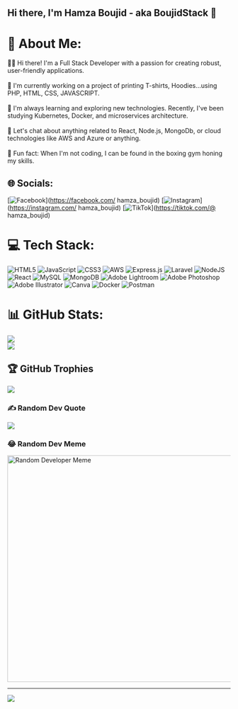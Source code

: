 ## Hi there, I'm Hamza Boujid - aka BoujidStack 👋

# 💫 About Me:
👨‍💻 Hi there! I'm a Full Stack Developer with a passion for creating robust, user-friendly applications. <br><br>🔭 I'm currently working on a project of printing T-shirts, Hoodies...using PHP, HTML, CSS, JAVASCRIPT.<br><br>🧐 I'm always learning and exploring new technologies. Recently, I've been studying Kubernetes, Docker, and microservices architecture.<br><br>💬 Let's chat about anything related to React, Node.js, MongoDb, or cloud technologies like AWS and Azure or anything.<br><br>🎉 Fun fact: When I'm not coding, I can be found in the boxing gym honing my skills.


## 🌐 Socials:
[![Facebook](https://img.shields.io/badge/Facebook-%231877F2.svg?logo=Facebook&logoColor=white)](https://facebook.com/ hamza_boujid) [![Instagram](https://img.shields.io/badge/Instagram-%23E4405F.svg?logo=Instagram&logoColor=white)](https://instagram.com/ hamza_boujid) [![TikTok](https://img.shields.io/badge/TikTok-%23000000.svg?logo=TikTok&logoColor=white)](https://tiktok.com/@ hamza_boujid) 

# 💻 Tech Stack:
![HTML5](https://img.shields.io/badge/html5-%23E34F26.svg?style=for-the-badge&logo=html5&logoColor=white) ![JavaScript](https://img.shields.io/badge/javascript-%23323330.svg?style=for-the-badge&logo=javascript&logoColor=%23F7DF1E) ![CSS3](https://img.shields.io/badge/css3-%231572B6.svg?style=for-the-badge&logo=css3&logoColor=white) ![AWS](https://img.shields.io/badge/AWS-%23FF9900.svg?style=for-the-badge&logo=amazon-aws&logoColor=white) ![Express.js](https://img.shields.io/badge/express.js-%23404d59.svg?style=for-the-badge&logo=express&logoColor=%2361DAFB) ![Laravel](https://img.shields.io/badge/laravel-%23FF2D20.svg?style=for-the-badge&logo=laravel&logoColor=white) ![NodeJS](https://img.shields.io/badge/node.js-6DA55F?style=for-the-badge&logo=node.js&logoColor=white) ![React](https://img.shields.io/badge/react-%2320232a.svg?style=for-the-badge&logo=react&logoColor=%2361DAFB) ![MySQL](https://img.shields.io/badge/mysql-%2300f.svg?style=for-the-badge&logo=mysql&logoColor=white) ![MongoDB](https://img.shields.io/badge/MongoDB-%234ea94b.svg?style=for-the-badge&logo=mongodb&logoColor=white) ![Adobe Lightroom](https://img.shields.io/badge/Adobe%20Lightroom-31A8FF.svg?style=for-the-badge&logo=Adobe%20Lightroom&logoColor=white) ![Adobe Photoshop](https://img.shields.io/badge/adobephotoshop-%2331A8FF.svg?style=for-the-badge&logo=adobephotoshop&logoColor=white) ![Adobe Illustrator](https://img.shields.io/badge/adobeillustrator-%23FF9A00.svg?style=for-the-badge&logo=adobeillustrator&logoColor=white) ![Canva](https://img.shields.io/badge/Canva-%2300C4CC.svg?style=for-the-badge&logo=Canva&logoColor=white) ![Docker](https://img.shields.io/badge/docker-%230db7ed.svg?style=for-the-badge&logo=docker&logoColor=white) ![Postman](https://img.shields.io/badge/Postman-FF6C37?style=for-the-badge&logo=postman&logoColor=white)
# 📊 GitHub Stats:
![](https://github-readme-stats.vercel.app/api?username=hamzaboujid&theme=dark&hide_border=false&include_all_commits=false&count_private=false)<br/>
![](https://github-readme-streak-stats.herokuapp.com/?user=hamzaboujid&theme=dark&hide_border=false)<br/>

## 🏆 GitHub Trophies
![](https://github-profile-trophy.vercel.app/?username=hamzaboujid&theme=darkhub&no-frame=false&no-bg=false&margin-w=4)

### ✍️ Random Dev Quote
![](https://quotes-github-readme.vercel.app/api?type=horizontal&theme=dark)

### 😂 Random Dev Meme
<img src="https://meme-api.herokuapp.com/gimme/ProgrammerHumor" alt="Random Developer Meme" width="512" />

---
[![](https://visitcount.itsvg.in/api?id=hamzaboujid&icon=6&color=12)](https://visitcount.itsvg.in)

<!-- Proudly created with GPRM ( https://gprm.itsvg.in ) -->